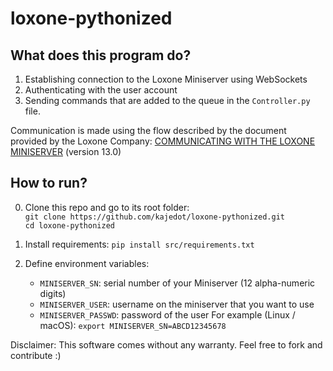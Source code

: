 # loxone-pythonized

## What does this program do?
1. Establishing connection to the Loxone Miniserver using WebSockets
2. Authenticating with the user account
3. Sending commands that are added to the queue in the `Controller.py` file.

Communication is made using the flow described by the document provided by the Loxone Company: [COMMUNICATING WITH
THE LOXONE MINISERVER](https://www.loxone.com/dede/wp-content/uploads/sites/2/2022/06/1300_Communicating-with-the-Miniserver.pdf#h.59u218wukskj) (version 13.0)

## How to run?
0. Clone this repo and go to its root folder: \
  `git clone https://github.com/kajedot/loxone-pythonized.git` \
  `cd loxone-pythonized` 
  
1. Install requirements:
`pip install src/requirements.txt`

2. Define environment variables:
   - `MINISERVER_SN`: serial number of your Miniserver (12 alpha-numeric digits)
   - `MINISERVER_USER`: username on the miniserver that you want to use
   - `MINISERVER_PASSWD`: password of the user
  For example (Linux / macOS):
  `export MINISERVER_SN=ABCD12345678`

Disclaimer:
This software comes without any warranty. 
Feel free to fork and contribute :)

